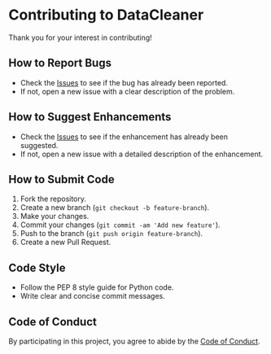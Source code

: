 # Contributing to DataCleaner

Thank you for your interest in contributing!

## How to Report Bugs

- Check the [Issues](https://github.com/eleonora/datacleaner/issues) to see if the bug has already been reported.
- If not, open a new issue with a clear description of the problem.

## How to Suggest Enhancements

- Check the [Issues](https://github.com/eleonora/datacleaner/issues) to see if the enhancement has already been suggested.
- If not, open a new issue with a detailed description of the enhancement.

## How to Submit Code

1. Fork the repository.
2. Create a new branch (`git checkout -b feature-branch`).
3. Make your changes.
4. Commit your changes (`git commit -am 'Add new feature'`).
5. Push to the branch (`git push origin feature-branch`).
6. Create a new Pull Request.

## Code Style

- Follow the PEP 8 style guide for Python code.
- Write clear and concise commit messages.

## Code of Conduct

By participating in this project, you agree to abide by the [Code of Conduct](CODE_OF_CONDUCT.md).

